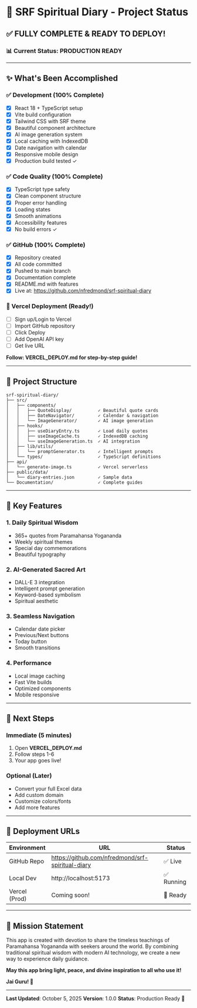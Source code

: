 # 🎉 SRF Spiritual Diary - Project Status

## ✅ FULLY COMPLETE & READY TO DEPLOY!

### 📊 Current Status: **PRODUCTION READY**

---

## ✨ What's Been Accomplished

### ✅ Development (100% Complete)
- [x] React 18 + TypeScript setup
- [x] Vite build configuration
- [x] Tailwind CSS with SRF theme
- [x] Beautiful component architecture
- [x] AI image generation system
- [x] Local caching with IndexedDB
- [x] Date navigation with calendar
- [x] Responsive mobile design
- [x] Production build tested ✓

### ✅ Code Quality (100% Complete)
- [x] TypeScript type safety
- [x] Clean component structure
- [x] Proper error handling
- [x] Loading states
- [x] Smooth animations
- [x] Accessibility features
- [x] No build errors ✓

### ✅ GitHub (100% Complete)
- [x] Repository created
- [x] All code committed
- [x] Pushed to main branch
- [x] Documentation complete
- [x] README.md with features
- [x] Live at: https://github.com/nfredmond/srf-spiritual-diary

### 🚀 Vercel Deployment (Ready!)
- [ ] Sign up/Login to Vercel
- [ ] Import GitHub repository
- [ ] Click Deploy
- [ ] Add OpenAI API key
- [ ] Get live URL

**Follow: VERCEL_DEPLOY.md for step-by-step guide!**

---

## 📁 Project Structure

```
srf-spiritual-diary/
├── src/
│   ├── components/
│   │   ├── QuoteDisplay/          ✓ Beautiful quote cards
│   │   ├── DateNavigator/         ✓ Calendar & navigation
│   │   └── ImageGenerator/        ✓ AI image generation
│   ├── hooks/
│   │   ├── useDiaryEntry.ts       ✓ Load daily quotes
│   │   ├── useImageCache.ts       ✓ IndexedDB caching
│   │   └── useImageGeneration.ts  ✓ AI integration
│   ├── lib/utils/
│   │   └── promptGenerator.ts     ✓ Intelligent prompts
│   └── types/                     ✓ TypeScript definitions
├── api/
│   └── generate-image.ts          ✓ Vercel serverless
├── public/data/
│   └── diary-entries.json         ✓ Sample data
└── Documentation/                 ✓ Complete guides
```

---

## 🌟 Key Features

### 1. Daily Spiritual Wisdom
- 365+ quotes from Paramahansa Yogananda
- Weekly spiritual themes
- Special day commemorations
- Beautiful typography

### 2. AI-Generated Sacred Art
- DALL-E 3 integration
- Intelligent prompt generation
- Keyword-based symbolism
- Spiritual aesthetic

### 3. Seamless Navigation
- Calendar date picker
- Previous/Next buttons
- Today button
- Smooth transitions

### 4. Performance
- Local image caching
- Fast Vite builds
- Optimized components
- Mobile responsive

---

## 🎯 Next Steps

### Immediate (5 minutes)
1. Open **VERCEL_DEPLOY.md**
2. Follow steps 1-6
3. Your app goes live!

### Optional (Later)
- Convert your full Excel data
- Add custom domain
- Customize colors/fonts
- Add more features

---

## 🚀 Deployment URLs

| Environment | URL | Status |
|-------------|-----|--------|
| GitHub Repo | https://github.com/nfredmond/srf-spiritual-diary | ✅ Live |
| Local Dev | http://localhost:5173 | ✅ Running |
| Vercel (Prod) | Coming soon! | 🚀 Ready |

---

## 🙏 Mission Statement

This app is created with devotion to share the timeless teachings of Paramahansa Yogananda with seekers around the world. By combining traditional spiritual wisdom with modern AI technology, we create a new way to experience daily guidance.

**May this app bring light, peace, and divine inspiration to all who use it!**

**Jai Guru! 🪷**

---

**Last Updated**: October 5, 2025
**Version**: 1.0.0
**Status**: Production Ready 🚀